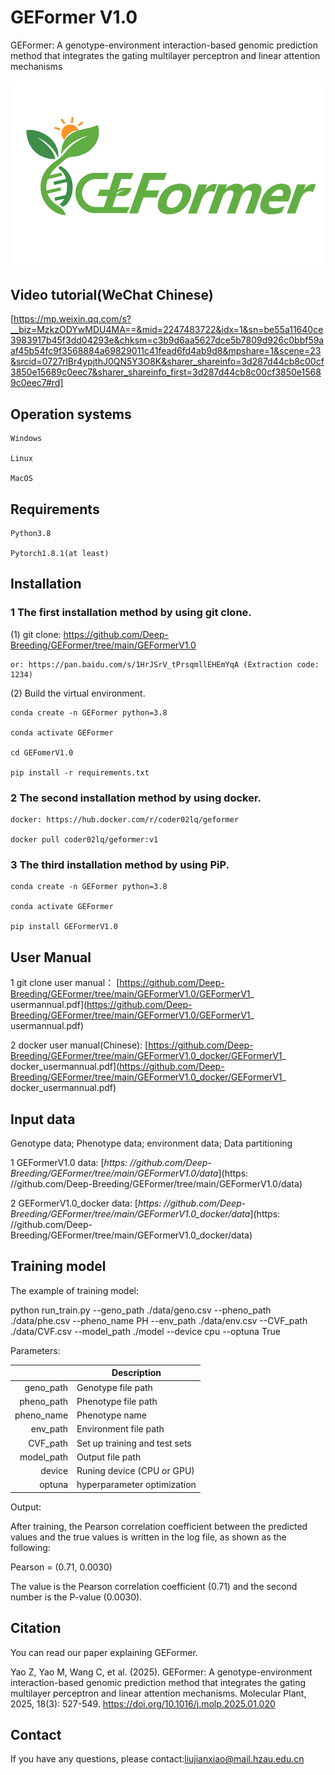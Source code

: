 # GEFormer V1.0
 GEFormer: A genotype-environment interaction-based genomic prediction method that integrates the gating multilayer perceptron and linear attention mechanisms

![GEFormer](imgs/GEFormer.png)  

##  Video tutorial(WeChat Chinese)
[https://mp.weixin.qq.com/s?__biz=MzkzODYwMDU4MA==&mid=2247483722&idx=1&sn=be55a11640ce3983917b45f3dd04293e&chksm=c3b9d6aa5627dce5b7809d926c0bbf59aaf45b54fc9f3568884a69829011c41fead6fd4ab9d8&mpshare=1&scene=23&srcid=0727rlBr4ypjthJ0QN5Y3O8K&sharer_shareinfo=3d287d44cb8c00cf3850e15689c0eec7&sharer_shareinfo_first=3d287d44cb8c00cf3850e15689c0eec7#rd]

##  Operation systems

    Windows

    Linux
   
    MacOS

##  Requirements
    
    Python3.8
 
    Pytorch1.8.1(at least)

## Installation

### 1  The first installation method by using git clone.

(1) git clone: https://github.com/Deep-Breeding/GEFormer/tree/main/GEFormerV1.0
   
    or: https://pan.baidu.com/s/1HrJSrV_tPrsqmllEHEmYqA (Extraction code: 1234)

(2) Build the virtual environment.

    conda create -n GEFormer python=3.8  
   
    conda activate GEFormer
               
    cd GEFomerV1.0
                       
    pip install -r requirements.txt

### 2  The second installation method by using docker.
    
    docker: https://hub.docker.com/r/coder02lq/geformer

    docker pull coder02lq/geformer:v1

### 3  The third installation method by using PiP.

    conda create -n GEFormer python=3.8  
   
    conda activate GEFormer

    pip install GEFormerV1.0

## User Manual

1 git clone user manual： [https://github.com/Deep-Breeding/GEFormer/tree/main/GEFormerV1.0/GEFormerV1_ usermannual.pdf](https://github.com/Deep-Breeding/GEFormer/tree/main/GEFormerV1.0/GEFormerV1_ usermannual.pdf)

2 docker user manual(Chinese):  [https://github.com/Deep-Breeding/GEFormer/tree/main/GEFormerV1.0_docker/GEFormerV1_ docker_usermannual.pdf](https://github.com/Deep-Breeding/GEFormer/tree/main/GEFormerV1.0_docker/GEFormerV1_ docker_usermannual.pdf)

## Input data

Genotype data; Phenotype data; environment data; Data partitioning

1 GEFormerV1.0 data: [*https: //github.com/Deep-Breeding/GEFormer/tree/main/GEFormerV1.0/data*](https: //github.com/Deep-Breeding/GEFormer/tree/main/GEFormerV1.0/data)

2 GEFormerV1.0_docker data: [*https: //github.com/Deep-Breeding/GEFormer/tree/main/GEFormerV1.0_docker/data*](https: //github.com/Deep-Breeding/GEFormer/tree/main/GEFormerV1.0_docker/data)

## Training model

The example of training model:

   python run_train.py --geno_path ./data/geno.csv --pheno_path ./data/phe.csv --pheno_name PH --env_path ./data/env.csv --CVF_path ./data/CVF.csv  --model_path ./model  --device cpu --optuna True

Parameters:

|                 |    Description  |
|----------------:|-------------|
|    geno_path        |    Genotype file path   |
|    pheno_path       |    Phenotype file path    |
|    pheno_name   |    Phenotype name    |
|    env_path |     Environment file path    |
|    CVF_path    |    Set up training and test sets     |
|    model_path         |    Output file path   |  
|    device    |    Runing device (CPU or GPU)     |
|    optuna         |    hyperparameter optimization   |  


Output:
  
  After training, the Pearson correlation coefficient between the predicted values and the true values is written in the log file, as shown as the following: 

  Pearson = (0.71, 0.0030)

  The value is the Pearson correlation coefficient (0.71) and the second number is the P-value (0.0030). 

## Citation

You can read our paper explaining GEFormer.

Yao Z, Yao M, Wang C, et al. (2025). GEFormer: A genotype-environment interaction-based genomic prediction method that integrates the gating multilayer perceptron and linear attention mechanisms. Molecular Plant, 2025, 18(3): 527-549. https://doi.org/10.1016/j.molp.2025.01.020

## Contact
If you have any questions, please contact:liujianxiao@mail.hzau.edu.cn
